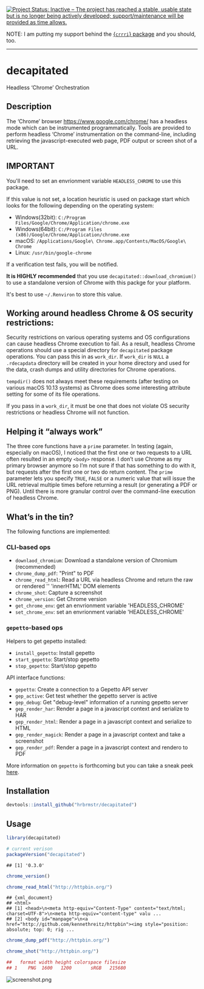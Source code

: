 [![Project Status: Inactive – The project has reached a stable, usable state but is no longer being actively developed; support/maintenance will be provided as time allows.](https://www.repostatus.org/badges/latest/inactive.svg)](https://www.repostatus.org/#inactive)

NOTE: I am putting my support behind the [{`crrri`} package](https://github.com/RLesur/crrri) and you should, too.

------------

# decapitated

Headless ‘Chrome’ Orchestration

## Description

The ‘Chrome’ browser <https://www.google.com/chrome/> has a headless
mode which can be instrumented programmatically. Tools are provided to
perform headless ‘Chrome’ instrumentation on the command-line, including
retrieving the javascript-executed web page, PDF output or screen shot
of a URL.

## IMPORTANT

You'll need to set an envrionment variable `HEADLESS_CHROME` to use this package.

If this value is not set, a location heuristic is used on package start which looks
for the following depending on the operating system:

- Windows(32bit): `C:/Program Files/Google/Chrome/Application/chrome.exe`
- Windows(64bit): `C:/Program Files (x86)/Google/Chrome/Application/chrome.exe`
- macOS: `/Applications/Google\ Chrome.app/Contents/MacOS/Google\ Chrome`
- Linux: `/usr/bin/google-chrome`

If a verification test fails, you will be notified. 

**It is HIGHLY recommended** that you use `decapitated::download_chromium()` to use
a standalone version of Chrome with this packge for your platform. 

It's best to use `~/.Renviron` to store this value.

## Working around headless Chrome & OS security restrictions:

Security restrictions on various operating systems and OS configurations
can cause headless Chrome execution to fail. As a result, headless
Chrome operations should use a special directory for `decapitated`
package operations. You can pass this in as `work_dir`. If `work_dir` is
`NULL` a `.rdecapdata` directory will be created in your home directory
and used for the data, crash dumps and utility directories for Chrome
operations.

`tempdir()` does not always meet these requirements (after testing on
various macOS 10.13 systems) as Chrome does some interesting attribute
setting for some of its file operations.

If you pass in a `work_dir`, it must be one that does not violate OS
security restrictions or headless Chrome will not function.

## Helping it “always work”

The three core functions have a `prime` parameter. In testing (again,
especially on macOS), I noticed that the first one or two requests to a
URL often resulted in an empty `<body>` response. I don’t use Chrome as
my primary browser anymore so I’m not sure if that has something to do
with it, but requests after the first one or two do return content. The
`prime` parameter lets you specify `TRUE`, `FALSE` or a numeric value
that will issue the URL retrieval multiple times before returning a
result (or generating a PDF or PNG). Until there is more granular
control over the command-line execution of headless Chrome.

## What’s in the tin?

The following functions are implemented:

### CLI-based ops

- `downlaod_chromium`:  Download a standalone version of Chromium (recommended)
- `chrome_dump_pdf`:	"Print" to PDF
- `chrome_read_html`:	Read a URL via headless Chrome and return the raw or rendered '<body>' 'innerHTML' DOM elements
- `chrome_shot`:	Capture a screenshot
- `chrome_version`:	Get Chrome version
- `get_chrome_env`:	get an envrionment variable 'HEADLESS_CHROME'
- `set_chrome_env`:	set an envrionment variable 'HEADLESS_CHROME'

### `gepetto`-based ops

Helpers to get gepetto installed:

- `install_gepetto`:	Install gepetto
- `start_gepetto`:	Start/stop gepetto
- `stop_gepetto`:	Start/stop gepetto

API interface functions:

- `gepetto`:	Create a connection to a Gepetto API server
- `gep_active`:	Get test whether the gepetto server is active
- `gep_debug`:	Get "debug-level" information of a running gepetto server
- `gep_render_har`:	Render a page in a javascript context and serialize to HAR
- `gep_render_html`:	Render a page in a javascript context and serialize to HTML
- `gep_render_magick`:	Render a page in a javascript context and take a screenshot
- `gep_render_pdf`:	Render a page in a javascript context and rendero to PDF

More information on `gepetto` is forthcoming but you can take a sneak peek [here](https://gitlab.com/hrbrmstr/gepetto).

## Installation

``` r
devtools::install_github("hrbrmstr/decapitated")
```

## Usage

``` r
library(decapitated)

# current verison
packageVersion("decapitated")
```

    ## [1] '0.3.0'

``` r
chrome_version()

chrome_read_html("http://httpbin.org/")
```

    ## {xml_document}
    ## <html>
    ## [1] <head>\n<meta http-equiv="Content-Type" content="text/html; charset=UTF-8">\n<meta http-equiv="content-type" valu ...
    ## [2] <body id="manpage">\n<a href="http://github.com/kennethreitz/httpbin"><img style="position: absolute; top: 0; rig ...

``` r
chrome_dump_pdf("http://httpbin.org/")
```

``` r
chrome_shot("http://httpbin.org/")

##   format width height colorspace filesize
## 1    PNG  1600   1200       sRGB   215680
```

![screenshot.png](screenshot.png)
